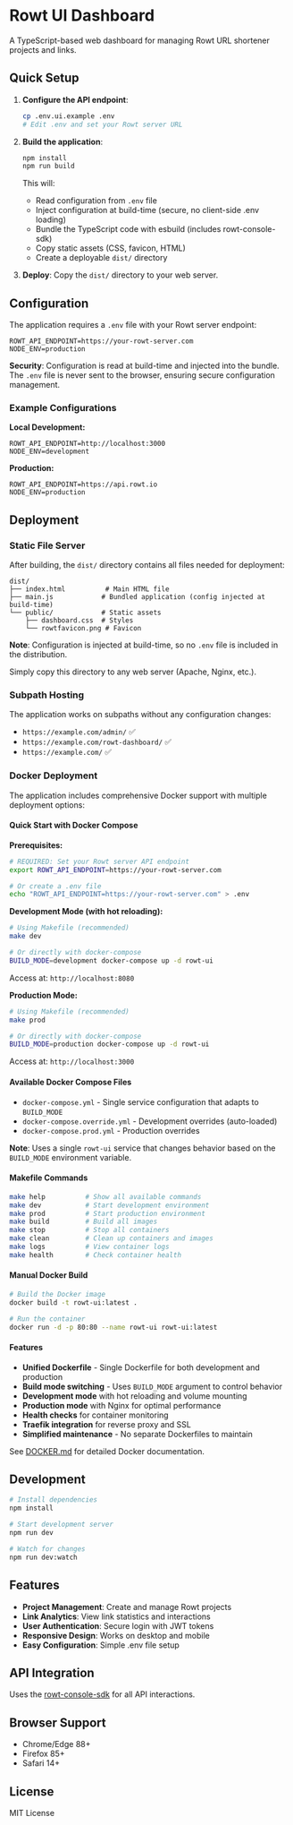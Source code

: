 # Rowt UI Dashboard

A TypeScript-based web dashboard for managing Rowt URL shortener projects and links.

## Quick Setup

1. **Configure the API endpoint**:
   ```bash
   cp .env.ui.example .env
   # Edit .env and set your Rowt server URL
   ```

2. **Build the application**:
   ```bash
   npm install
   npm run build
   ```

   This will:
   - Read configuration from `.env` file
   - Inject configuration at build-time (secure, no client-side .env loading)
   - Bundle the TypeScript code with esbuild (includes rowt-console-sdk)
   - Copy static assets (CSS, favicon, HTML)
   - Create a deployable `dist/` directory

3. **Deploy**: Copy the `dist/` directory to your web server.

## Configuration

The application requires a `.env` file with your Rowt server endpoint:

```env
ROWT_API_ENDPOINT=https://your-rowt-server.com
NODE_ENV=production
```

**Security**: Configuration is read at build-time and injected into the bundle. The `.env` file is never sent to the browser, ensuring secure configuration management.

### Example Configurations

**Local Development:**
```env
ROWT_API_ENDPOINT=http://localhost:3000
NODE_ENV=development
```

**Production:**
```env
ROWT_API_ENDPOINT=https://api.rowt.io
NODE_ENV=production
```

## Deployment

### Static File Server

After building, the `dist/` directory contains all files needed for deployment:

```
dist/
├── index.html          # Main HTML file
├── main.js            # Bundled application (config injected at build-time)
└── public/            # Static assets
    ├── dashboard.css  # Styles
    └── rowtfavicon.png # Favicon
```

**Note**: Configuration is injected at build-time, so no `.env` file is included in the distribution.

Simply copy this directory to any web server (Apache, Nginx, etc.).

### Subpath Hosting

The application works on subpaths without any configuration changes:
- `https://example.com/admin/` ✅
- `https://example.com/rowt-dashboard/` ✅
- `https://example.com/` ✅

### Docker Deployment

The application includes comprehensive Docker support with multiple deployment options:

#### Quick Start with Docker Compose

**Prerequisites:**
```bash
# REQUIRED: Set your Rowt server API endpoint
export ROWT_API_ENDPOINT=https://your-rowt-server.com

# Or create a .env file
echo "ROWT_API_ENDPOINT=https://your-rowt-server.com" > .env
```

**Development Mode (with hot reloading):**
```bash
# Using Makefile (recommended)
make dev

# Or directly with docker-compose
BUILD_MODE=development docker-compose up -d rowt-ui
```
Access at: `http://localhost:8080`

**Production Mode:**
```bash
# Using Makefile (recommended)
make prod

# Or directly with docker-compose
BUILD_MODE=production docker-compose up -d rowt-ui
```
Access at: `http://localhost:3000`

#### Available Docker Compose Files

- `docker-compose.yml` - Single service configuration that adapts to `BUILD_MODE`
- `docker-compose.override.yml` - Development overrides (auto-loaded)
- `docker-compose.prod.yml` - Production overrides

**Note**: Uses a single `rowt-ui` service that changes behavior based on the `BUILD_MODE` environment variable.

#### Makefile Commands

```bash
make help          # Show all available commands
make dev           # Start development environment
make prod          # Start production environment
make build         # Build all images
make stop          # Stop all containers
make clean         # Clean up containers and images
make logs          # View container logs
make health        # Check container health
```

#### Manual Docker Build

```bash
# Build the Docker image
docker build -t rowt-ui:latest .

# Run the container
docker run -d -p 80:80 --name rowt-ui rowt-ui:latest
```

#### Features

- **Unified Dockerfile** - Single Dockerfile for both development and production
- **Build mode switching** - Uses `BUILD_MODE` argument to control behavior
- **Development mode** with hot reloading and volume mounting
- **Production mode** with Nginx for optimal performance
- **Health checks** for container monitoring
- **Traefik integration** for reverse proxy and SSL
- **Simplified maintenance** - No separate Dockerfiles to maintain

See [DOCKER.md](DOCKER.md) for detailed Docker documentation.

## Development

```bash
# Install dependencies
npm install

# Start development server
npm run dev

# Watch for changes
npm run dev:watch
```

## Features

- **Project Management**: Create and manage Rowt projects
- **Link Analytics**: View link statistics and interactions
- **User Authentication**: Secure login with JWT tokens
- **Responsive Design**: Works on desktop and mobile
- **Easy Configuration**: Simple .env file setup

## API Integration

Uses the [rowt-console-sdk](https://npmjs.com/package/rowt-console-sdk) for all API interactions.

## Browser Support

- Chrome/Edge 88+
- Firefox 85+
- Safari 14+

## License

MIT License
